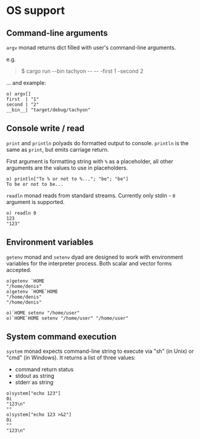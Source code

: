 # OS support

## Command-line arguments

```argv``` monad returns dict filled with user's command-line arguments.

e.g.
> $ cargo run --bin tachyon -- -- -first 1 -second 2

... and example:
```o
o) argv[]
first  | "1"
second | "2"
__bin__| "target/debug/tachyon"
```

## Console write / read

```print``` and ```println``` polyads do formatted output to console. ```println``` is the same as ```print```, but emits carriage return.

First argument is formatting string with ```%``` as a placeholder, all other arguments are the values to use in placeholders.

```o
o) println["To % or not to %..."; "be"; "be"]
To be or not to be...
```

```readln``` monad reads from standard streams. Currently only stdin - ```0``` argument is supported.

```o
o) readln 0
123
"123"
```

## Environment variables

```getenv``` monad and ```setenv``` dyad are designed to work with environment variables for the interpreter process.
Both scalar and vector forms accepted.

```o
o)getenv `HOME
"/home/denis"
o)getenv `HOME`HOME
"/home/denis"
"/home/denis"
```

```o
o)`HOME setenv "/home/user"
o)`HOME`HOME setenv "/home/user" "/home/user"
```

## System command execution

```system``` monad expects command-line string to execute via "sh" (in Unix) or "cmd" (in Windows).
It returns a list of three values:

- command return status
- stdout as string
- stderr as string

```o
o)system["echo 123"]
0i
"123\n"
""
o)system["echo 123 >&2"]
0i
""
"123\n"
```

